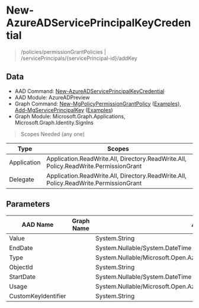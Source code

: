 # New-AzureADServicePrincipalKeyCredential

> /policies/permissionGrantPolicies | /servicePrincipals/{servicePrincipal-id}/addKey

## Data

+ AAD Command: [New-AzureADServicePrincipalKeyCredential](https://docs.microsoft.com/en-us/powershell/module/AzureADPreview/New-AzureADServicePrincipalKeyCredential)
+ AAD Module: AzureADPreview
+ Graph Command: [New-MgPolicyPermissionGrantPolicy](https://docs.microsoft.com/en-us/powershell/module/Microsoft.Graph.Identity.SignIns/New-MgPolicyPermissionGrantPolicy) ([Examples](https://github.com/orgs/msgraph/discussions?discussions_q=New-MgPolicyPermissionGrantPolicy)), [Add-MgServicePrincipalKey](https://docs.microsoft.com/en-us/powershell/module/Microsoft.Graph.Applications/Add-MgServicePrincipalKey) ([Examples](https://github.com/orgs/msgraph/discussions?discussions_q=Add-MgServicePrincipalKey))
+ Graph Module: Microsoft.Graph.Applications, Microsoft.Graph.Identity.SignIns

> Scopes Needed (any one)

|Type|Scopes|
|---|---|
|Application|Application.ReadWrite.All, Directory.ReadWrite.All, Policy.ReadWrite.PermissionGrant|
|Delegate|Application.ReadWrite.All, Directory.ReadWrite.All, Policy.ReadWrite.PermissionGrant|

## Parameters

|AAD Name|Graph Name|AAD Type|Graph Type|Infos|
|---|---|---|---|---|
|Value||System.String|||
|EndDate||System.Nullable/System.DateTime|||
|Type||System.Nullable/Microsoft.Open.AzureAD.Graph.PowerShell.Custom.KeyType|||
|ObjectId||System.String|||
|StartDate||System.Nullable/System.DateTime|||
|Usage||System.Nullable/Microsoft.Open.AzureAD.Graph.PowerShell.Custom.KeyUsage|||
|CustomKeyIdentifier||System.String|||

